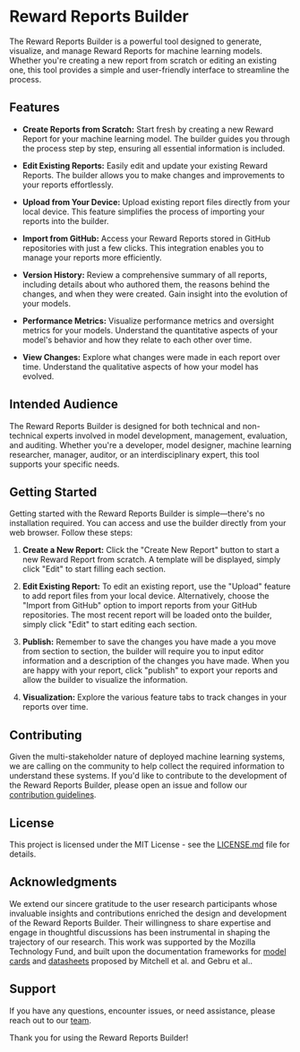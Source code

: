 # Reward Reports Builder

The Reward Reports Builder is a powerful tool designed to generate, visualize, and manage Reward Reports for machine learning models. Whether you're creating a new report from scratch or editing an existing one, this tool provides a simple and user-friendly interface to streamline the process.

## Features

- **Create Reports from Scratch:** Start fresh by creating a new Reward Report for your machine learning model. The builder guides you through the process step by step, ensuring all essential information is included.

- **Edit Existing Reports:** Easily edit and update your existing Reward Reports. The builder allows you to make changes and improvements to your reports effortlessly.

- **Upload from Your Device:** Upload existing report files directly from your local device. This feature simplifies the process of importing your reports into the builder.

- **Import from GitHub:** Access your Reward Reports stored in GitHub repositories with just a few clicks. This integration enables you to manage your reports more efficiently.

- **Version History:** Review a comprehensive summary of all reports, including details about who authored them, the reasons behind the changes, and when they were created. Gain insight into the evolution of your models.

- **Performance Metrics:** Visualize performance metrics and oversight metrics for your models. Understand the quantitative aspects of your model's behavior and how they relate to each other over time.

- **View Changes:** Explore what changes were made in each report over time. Understand the qualitative aspects of how your model has evolved.

## Intended Audience

The Reward Reports Builder is designed for both technical and non-technical experts involved in model development, management, evaluation, and auditing. Whether you're a developer, model designer, machine learning researcher, manager, auditor, or an interdisciplinary expert, this tool supports your specific needs.

## Getting Started

Getting started with the Reward Reports Builder is simple—there's no installation required. You can access and use the builder directly from your web browser. Follow these steps:

1. **Create a New Report:** Click the "Create New Report" button to start a new Reward Report from scratch. A template will be displayed, simply click "Edit" to start filling each section.

2. **Edit Existing Report:** To edit an existing report, use the "Upload" feature to add report files from your local device. Alternatively, choose the "Import from GitHub" option to import reports from your GitHub repositories. The most recent report will be loaded onto the builder, simply click "Edit" to start editing each section.

3. **Publish:** Remember to save the changes you have made a you move from section to section, the builder will require you to input editor information and a description of the changes you have made. When you are happy with your report, click "publish" to export your reports and allow the builder to visualize the information.

4. **Visualization:** Explore the various feature tabs to track changes in your reports over time.


## Contributing

Given the multi-stakeholder nature of deployed machine learning systems, we are calling on the community to help collect the required information to understand these systems. If you'd like to contribute to the development of the Reward Reports Builder, please open an issue and follow our [contribution guidelines](https://raw.githubusercontent.com/RewardReports/reward-reports/main/CODE_OF_CONDUCT.md).

## License

This project is licensed under the MIT License - see the [LICENSE.md](https://raw.githubusercontent.com/RewardReports/reward-reports/main/LICENSE) file for details.

## Acknowledgments

We extend our sincere gratitude to the user research participants whose invaluable insights and contributions enriched the design and development of the Reward Reports Builder. Their willingness to share expertise and engage in thoughtful discussions has been instrumental in shaping the trajectory of our research. This work was supported by the Mozilla Technology Fund, and built upon the documentation frameworks for [model cards](https://arxiv.org/abs/1810.03993) and [datasheets](https://arxiv.org/abs/1803.09010) proposed by Mitchell et al. and Gebru et al..


## Support

If you have any questions, encounter issues, or need assistance, please reach out to our [team](https://rewardreports.github.io/team.html).

Thank you for using the Reward Reports Builder!

